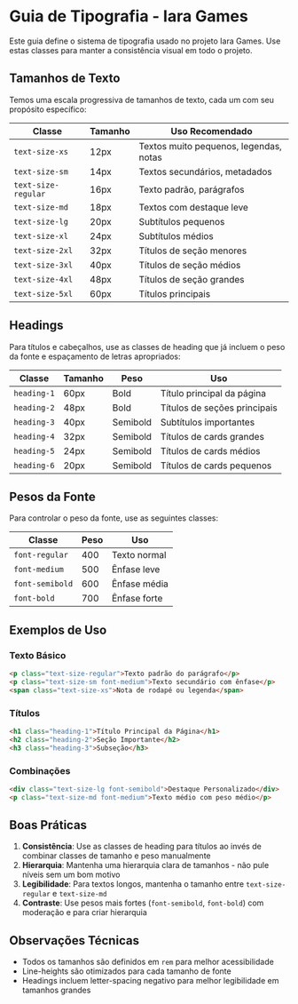 # Guia de Tipografia - Iara Games

Este guia define o sistema de tipografia usado no projeto Iara Games. Use estas classes para manter a consistência visual em todo o projeto.

## Tamanhos de Texto

Temos uma escala progressiva de tamanhos de texto, cada um com seu propósito específico:

| Classe | Tamanho | Uso Recomendado |
|--------|---------|-----------------|
| `text-size-xs` | 12px | Textos muito pequenos, legendas, notas |
| `text-size-sm` | 14px | Textos secundários, metadados |
| `text-size-regular` | 16px | Texto padrão, parágrafos |
| `text-size-md` | 18px | Textos com destaque leve |
| `text-size-lg` | 20px | Subtítulos pequenos |
| `text-size-xl` | 24px | Subtítulos médios |
| `text-size-2xl` | 32px | Títulos de seção menores |
| `text-size-3xl` | 40px | Títulos de seção médios |
| `text-size-4xl` | 48px | Títulos de seção grandes |
| `text-size-5xl` | 60px | Títulos principais |

## Headings

Para títulos e cabeçalhos, use as classes de heading que já incluem o peso da fonte e espaçamento de letras apropriados:

| Classe | Tamanho | Peso | Uso |
|--------|---------|------|-----|
| `heading-1` | 60px | Bold | Título principal da página |
| `heading-2` | 48px | Bold | Títulos de seções principais |
| `heading-3` | 40px | Semibold | Subtítulos importantes |
| `heading-4` | 32px | Semibold | Títulos de cards grandes |
| `heading-5` | 24px | Semibold | Títulos de cards médios |
| `heading-6` | 20px | Semibold | Títulos de cards pequenos |

## Pesos da Fonte

Para controlar o peso da fonte, use as seguintes classes:

| Classe | Peso | Uso |
|--------|------|-----|
| `font-regular` | 400 | Texto normal |
| `font-medium` | 500 | Ênfase leve |
| `font-semibold` | 600 | Ênfase média |
| `font-bold` | 700 | Ênfase forte |

## Exemplos de Uso

### Texto Básico
```html
<p class="text-size-regular">Texto padrão do parágrafo</p>
<p class="text-size-sm font-medium">Texto secundário com ênfase</p>
<span class="text-size-xs">Nota de rodapé ou legenda</span>
```

### Títulos
```html
<h1 class="heading-1">Título Principal da Página</h1>
<h2 class="heading-2">Seção Importante</h2>
<h3 class="heading-3">Subseção</h3>
```

### Combinações
```html
<div class="text-size-lg font-semibold">Destaque Personalizado</div>
<p class="text-size-md font-medium">Texto médio com peso médio</p>
```

## Boas Práticas

1. **Consistência**: Use as classes de heading para títulos ao invés de combinar classes de tamanho e peso manualmente
2. **Hierarquia**: Mantenha uma hierarquia clara de tamanhos - não pule níveis sem um bom motivo
3. **Legibilidade**: Para textos longos, mantenha o tamanho entre `text-size-regular` e `text-size-md`
4. **Contraste**: Use pesos mais fortes (`font-semibold`, `font-bold`) com moderação e para criar hierarquia

## Observações Técnicas

- Todos os tamanhos são definidos em `rem` para melhor acessibilidade
- Line-heights são otimizados para cada tamanho de fonte
- Headings incluem letter-spacing negativo para melhor legibilidade em tamanhos grandes 